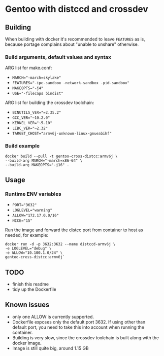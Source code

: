 # Gentoo with distccd and crossdev

## Building

When building with docker it's recommended to leave `FEATURES` as is, because portage complains about "unable to unshare" otherwise.

### Build arguments, default values and syntax

ARG list for make.conf:

- `MARCH="-march=skylake"`
- `FEATURES="-ipc-sandbox -network-sandbox -pid-sandbox"`
- `MAKEOPTS="-j4"`
- `USE="-filecaps bindist"`

ARG list for building the crossdev toolchain:

- `BINUTILS_VER="=2.35.2"`
- `GCC_VER="~10.2.0"`
- `KERNEL_VER="~5.10"`
- `LIBC_VER="~2.32"`
- `TARGET_CHOST="armv6j-unknown-linux-gnueabihf"`

### Build example

```
docker build --pull -t gentoo-cross-distcc:armv6j \
--build-arg MARCH="-march=x86-64" \
--build-arg MAKEOPTS="-j16" .
```

## Usage

### Runtime ENV variables

- `PORT="3632"`
- `LOGLEVEL="warning"`
- `ALLOW="172.17.0.0/16"`
- `NICE="15"`

Run the image and forward the distcc port from container to host as needed, for example:

```
docker run -d -p 3632:3632 --name distccd-armv6j \
-e LOGLEVEL="debug" \
-e ALLOW="10.100.1.0/24" \
gentoo-cross-distcc:armv6j`
```

## TODO

- finish this readme
- tidy up the Dockerfile

## Known issues

- only one ALLOW is currently supported.
- Dockerfile exposes only the default port 3632. If using other than default port, you need to take this into account when running the container.
- Building is very slow, since the crossdev toolchain is built along with the docker image.
- Image is still quite big, around 1.15 GB
